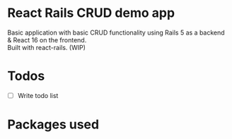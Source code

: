 # React Rails CRUD demo app
Basic application with basic CRUD functionality using Rails 5 as a backend & React 16 on the frontend.  
Built with react-rails. (WIP)

# Todos
- [ ] Write todo list
 
# Packages used
